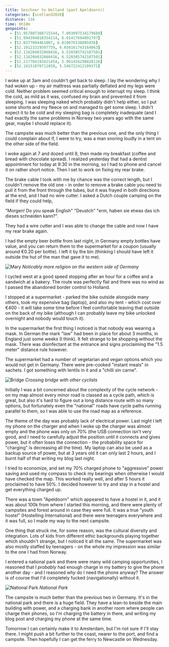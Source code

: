 ```yaml
--- 
title: Geschner to Holland (past Apeldoorn))
categories: [scotland2020]
distance: 116
time: 6h18m
geopoints: 
  - [51.957807388715544, 7.003097534179688]
  - [51.994394018354214, 6.91417694091797]
  - [52.0377094461007, 6.819076538085938]
  - [52.10123319597759, 6.650161743164063]
  - [52.116204032860416, 6.520385742187501]
  - [52.116204032860416, 6.520385742187501]
  - [52.217704193421454, 5.961456298828126]
  - [52.18151078711858, 5.546722412109375]
---
```


I woke up at 3am and couldn't get back to sleep. I lay the wondering why I had
woken up - my air mattress was partially deflated and my legs were cold.
Neither problem seemed critical enough to interrupt my sleep. I think the
cold, as mild as it was, confused my brain and prevented it from sleeping. I
was sleeping naked which probably didn't help either, so I put some shorts and
my fleece on and managed to get some sleep. I didn't expect it to be cold and
my sleeping bag is completely inadequate (and I had exactly the same problems
in Norway two years ago with the same gear, maybe I should replace it).

The campsite was much better than the previous one, and the only thing I could
complain about if, I were to try, was a man snoring loudly in a tent on the
other side of the field.

I woke again at 7 and dozed until 8, then made my breakfast (coffee and bread
with chocolate spread). I realized yesterday that had a dentist appointment
for today at 9:30 in the morning, so I had to phone and cancel it on rather
short notice. Then I set to work on fixing my rear brake.

The brake cable I took with me by chance was the correct length, but I couldn't
remove the old one - in order to remove a brake cable you need to pull it from
the front through the tubes, but it was frayed in both directions at the end,
and I had no wire cutter. I asked a Dutch couple camping on the field if they
could help, 

"Morgen! Do you speak English" 
"Deustch" 
"erm, haben sie etwas das ich dieses schneiden kann?".

They had a wire cutter and I was able to change the cable and now I have my
rear brake again.

I had the empty beer bottle from last night, in Germany empty bottles have
value, and you can return them to the supermarket for a coupon (usually around
€0.20 per bottle). I left it by the bin (thinking I should have left it
outside the hut of the man that gave it to me).

![Mary](/images/scotland/2020-08-03-1.jpg)
_Noticably more religion on the western side of Germany_

I cycled west at a good speed stopping after an hour for a coffee and a
sandwich at a bakery. The route was perfectly flat and there was no wind as I
passed the abandoned border control to Holland.

I stopped at a supermarket - parked the bike outside alongside many others,
took my expensive bag (laptop), and also my tent - which cost over €400 - it
will take some time before I feel comfortable leaving that outside on the back
of my bike (although I can probably leave my bike unlocked overnight and
nobody would touch it).

In the supermarket the first thing I noticed is that nobody was wearing a
mask. In German the mark "law" had been in place for about 3 months, in
England just some weeks (I think). It felt strange to be shopping without
the mask. There was disinfectant at the entrance and signs proclaiming the
"1.5 meter" distance rule however.

The supermarket had a number of vegetarian and vegan options which you would
not get in Germany. There were pre-cooked "instant meals" in sachets. I got
something with lentils in it and a "chilli sin carne".

![Bridge](/images/scotland/2020-08-03-2.jpg)
_Crossing bridge with other cyclists_

Initially I was a bit concerned about the complexity of the cycle network - on
my map almost every minor road is classed as a cycle path, which is great, but
also it's hard to figure out a long distance route with so many options, but
fortunately even the "national" roads have cycle paths running parallel to
them, so I was able to use the road map as a reference.

The theme of the day was probably lack of electrical power. Last night I left
my phone on the charger and when I woke up the charger was almost empty and
the phone was only on 70% (the USB connection isn't very good, and I need to
carefully adjust the position until it connects and gives power, but it often
loses the connection - the probability space for "charging" is decreasing all
the time). My laptop can also be used as a backup source of power, but at 3
years old it can only last 2 hours, and I burnt half of that writing my blog
last night.

I tried to economize, and set my 70% charged phone to "aggressive" power
saving and used my compass to check my bearings when otherwise I would have
checked the map. This worked really well, and after 5 hours it proclaimed to
have 50%. I decided however to try and stay in a hostel and get everything charged up.

There was a town "Apeldoorn" which appeared to have a hostel in it, and it was
about 100k from where I started this morning, and there were plenty of
campsites and forest around in case they were full. It was a true "youth
hostel" (Hostelling International) and there were teenagers everywhere and it
was full, so I made my way to the next campsite.

One thing that struck me, for some reason, was the cultural diversity and
integration. Lots of kids from different ethic backgrounds playing together
which shouldn't strange, but I noticed it all the same. The supermarket was
also mostly staffed by teenagers - on the whole my impression was similar to
the one I had from Norway.

I entered a national park and there were many wild camping opportunities, I
reasoned that I _probably_ had enough charge in my battery to give the phone
another day - and I reasoned _why_ do I need the phone anyway? The answer is
of course that I'd completely fucked (navigationally) without it.

![National Park](/images/scotland/2020-08-03-3.jpg)
_National Park_

The campsite is much better than the previous two in Germany. It's in the
national park and there is a huge field. They have a lean-to beside the main
building with power, and a charging bank in another room where people can
charge their phones, so I'm charging the battery in there, and writing my blog
post and charging my phone at the same time.

Tomorrow I can certainly make it to Amsterdam, but I'm not sure if I'll stay
there. I might push a bit further to the coast, nearer to the port, and find a
campsite. Then hopefully I can get the ferry to Newcastle on Wednesday.
